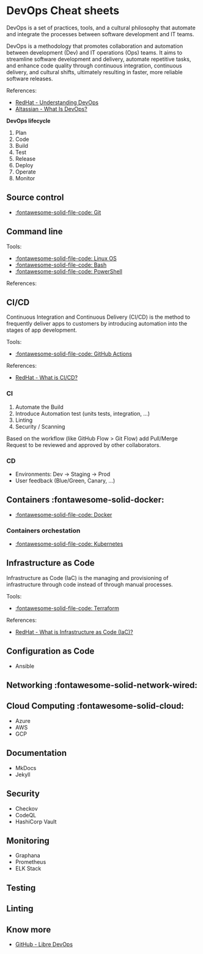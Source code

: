 # DevOps Cheat sheets
DevOps is a set of practices, tools, and a cultural philosophy that automate and integrate the processes between software development and IT teams.

DevOps is a methodology that promotes collaboration and automation between development (Dev) and IT operations (Ops) teams. It aims to streamline software development and delivery, automate repetitive tasks, and enhance code quality through continuous integration, continuous delivery, and cultural shifts, ultimately resulting in faster, more reliable software releases.

References:

- [RedHat - Understanding DevOps](https://www.redhat.com/en/topics/devops)
- [Altassian - What Is DevOps?](https://www.atlassian.com/devops)

**DevOps lifecycle**
1. Plan
2. Code
3. Build
4. Test
5. Release
6. Deploy
7. Operate
8. Monitor


## Source control
- [:fontawesome-solid-file-code: Git](./git.md)

## Command line
Tools:

- [:fontawesome-solid-file-code: Linux OS](./linux.md) 
- [:fontawesome-solid-file-code: Bash](./bash.md) 
- [:fontawesome-solid-file-code: PowerShell](./powershell.md)

References:

## CI/CD
Continuous Integration and Continuous Delivery (CI/CD) is the method to frequently deliver apps to customers by introducing automation into the stages of app development.

Tools:

- [:fontawesome-solid-file-code: GitHub Actions](./github-actions.md)

References:

- [RedHat - What is CI/CD?](https://www.redhat.com/en/topics/devops/what-is-ci-cd)

### CI
1. Automate the Build
2. Introduce Automation test (units tests, integration, ...)
3. Linting
4. Security / Scanning

Based on the workflow (like GitHub Flow > Git Flow) add Pull/Merge Request to be reviewed and approved by other collaborators.


### CD
- Environments: Dev -> Staging -> Prod
- User feedback (Blue/Green, Canary, ...)

## Containers :fontawesome-solid-docker:
- [:fontawesome-solid-file-code: Docker](./docker.md)

### Containers orchestation
- [:fontawesome-solid-file-code: Kubernetes](./kubernetes.md)

## Infrastructure as Code
Infrastructure as Code (IaC) is the managing and provisioning of infrastructure through code instead of through manual processes.

Tools:

- [:fontawesome-solid-file-code: Terraform](./terraform.md)

References:

- [RedHat - What is Infrastructure as Code (IaC)?](https://www.redhat.com/en/topics/automation/what-is-infrastructure-as-code-iac)

## Configuration as Code
- Ansible

## Networking :fontawesome-solid-network-wired:

## Cloud Computing :fontawesome-solid-cloud:
- Azure
- AWS
- GCP

## Documentation
- MkDocs
- Jekyll

## Security
- Checkov
- CodeQL
- HashiCorp Vault

## Monitoring
- Graphana
- Prometheus
- ELK Stack

## Testing


## Linting


<!-- :smile:  -->
<!-- :fontawesome-regular-face-laugh-wink: -->
<!-- :octicons-copilot-24:{ .copilot } -->
<!-- :fontawesome-brands-github:{ .github } -->

## Know more

- [GitHub - Libre DevOps](https://github.com/libre-devops)